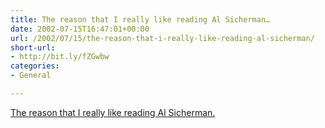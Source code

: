 ```yaml
---
title: The reason that I really like reading Al Sicherman…
date: 2002-07-15T16:47:01+00:00
url: /2002/07/15/the-reason-that-i-really-like-reading-al-sicherman/
short-url:
- http://bit.ly/fZGwbw
categories:
- General

---
```

[The reason that I really like reading Al Sicherman.](http://www.startribune.com/stories/404/3055885.html)